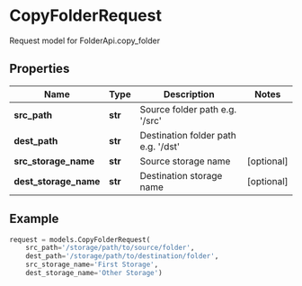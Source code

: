 # CopyFolderRequest

Request model for FolderApi.copy_folder

## Properties

Name | Type | Description | Notes
---- | ---- | ----------- | -----
**src_path** |**str** |Source folder path e.g. '/src' |
**dest_path** |**str** |Destination folder path e.g. '/dst' |
**src_storage_name** |**str** |Source storage name |[optional] 
**dest_storage_name** |**str** |Destination storage name |[optional] 

## Example
```python
request = models.CopyFolderRequest(
    src_path='/storage/path/to/source/folder',
    dest_path='/storage/path/to/destination/folder',
    src_storage_name='First Storage',
    dest_storage_name='Other Storage')
```
